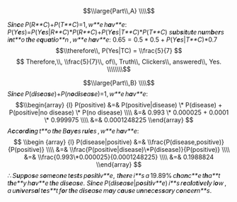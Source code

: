 $$\\large{Part\\,A} \\\\$$

*S**i**n**c**e* *P*(*R**C*)+*P*(*T**C*)=1, *w**e* *h**a**v**e*:
*P*(*Y**e**s*)=*P*(*Y**e**s*|*R**C*)\**P*(*R**C*)+*P*(*Y**e**s*|*T**C*)\**P*(*T**C*)
*s**u**b**s**i**t**u**t**e* *n**u**m**b**e**r**s* *i**n**t**o* *t**h**e* *e**q**u**a**t**i**o**n* , *w**e* *h**a**v**e*:
0.65 = 0.5 \* 0.5 + *P*(*Y**e**s*|*T**C*)\*0.7
$$\\therefore\\, P(Yes|TC) = \\frac{5}{7} $$
$$ Therefore,\\, \\frac{5}{7}\\, of\\, Truth\\, Clickers\\, answered\\, Yes. \\\\\\\\$$

$$\\large{Part\\,B} \\\\$$
*S**i**n**c**e* *P*(*d**i**s**e**a**s**e*)+*P*(*n**o**d**i**s**e**a**s**e*)=1, *w**e* *h**a**v**e*:
$$\\begin{array}
{l}
P(positive) &=& P(positive|disease) \* P(disease) + P(positive|no disease) \* P(no disease) \\\\ 
            &=& 0.993 \* 0.000025 + 0.0001 \* 0.999975 \\\\
            &=& 0.0001248225
\\end{array}
$$
*A**c**c**o**r**d**i**n**g* *t**o* *t**h**e* *B**a**y**e**s* *r**u**l**e**s* , *w**e* *h**a**v**e*:
$$ \\begin {array}
{l}
P(disease|positive) &=& \\frac{P(disease,positive)}{P(positive)} \\\\
                    &=& \\frac{P(positive|disease)\*P(disease)}{P(positive)} \\\\
                    &=& \\frac{0.993\*0.000025}{0.0001248225} \\\\
                    &=& 0.1988824
\\end{array}
$$
∴ *S**u**p**p**o**s**e* *s**o**m**e**o**n**e* *t**e**s**t**s* *p**o**s**i**t**i**v**e*,  *t**h**e**r**e* *i**s* *a* 19.89% *c**h**a**n**c**e* *t**h**a**t* *t**h**e**y* *h**a**v**e* *t**h**e* *d**i**s**e**a**s**e*.
*S**i**n**c**e* *P*(*d**i**s**e**a**s**e*|*p**o**s**i**t**i**v**e*) *i**s* *r**e**a**l**a**t**i**v**e**l**y* *l**o**w* ,  *a* *u**n**i**v**e**r**s**a**l* *t**e**s**t* *f**o**r* *t**h**e* *d**i**s**e**a**s**e* *m**a**y* *c**a**u**s**e* *u**n**n**e**c**e**s**s**a**r**y* *c**o**n**c**e**r**n**s*.
